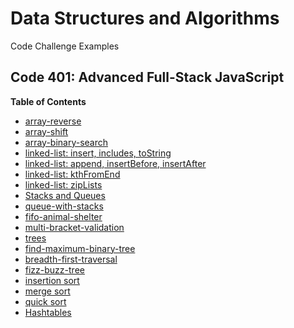 # Data Structures and Algorithms

Code Challenge Examples

## Code 401: Advanced Full-Stack JavaScript

**Table of Contents**
- [array-reverse](challenges/arrayReverse/array-reverse.js)
- [array-shift](challenges/arrayShift/array-shift.js)
- [array-binary-search](challenges/arrayBinarySearch/array-binary-search.js)
- [linked-list: insert, includes, toString](Data-Structures/linkedList/linked-list.js)
- [linked-list: append, insertBefore, insertAfter](Data-Structures/linkedList/linked-list.js)
- [linked-list: kthFromEnd](Data-Structures/linkedList/linked-list.js)
- [linked-list: zipLists](challenges/llZip/ll-zip.js)
- [Stacks and Queues](Data-Structures/stacksAndQueues/stacks-and-queues.js)
- [queue-with-stacks](challenges/queueWithStacks/queue-with-stacks.js)
- [fifo-animal-shelter](challenges/fifoAnimalShelter/fifo-animal-shelter.js)
- [multi-bracket-validation](challenges/multiBracketValidation/multi-bracket-validation.js)
- [trees](challenges/tree/tree.js)
- [find-maximum-binary-tree](challenges/tree/tree.js)
- [breadth-first-traversal](challenges/tree/tree.js)
- [fizz-buzz-tree](challenges/fizzBuzzTree/fizz-buzz-tree.js)
- [insertion sort](insertionSort/BLOG.md)
- [merge sort](mergeSort/BLOG.md)
- [quick sort](quickSort/BLOG.md)
- [Hashtables](hashtable/hashtable.js)